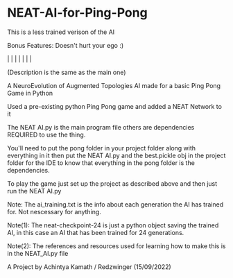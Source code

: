 # NEAT-AI-for-Ping-Pong

This is a less trained verison of the AI

Bonus Features: Doesn't hurt your ego :)

|
|
|
|
|
|
|

(Description is the same as the main one)

A NeuroEvolution of Augmented Topologies AI made for a basic Ping Pong Game in Python

Used a pre-existing python Ping Pong game and added a NEAT Network to it

The NEAT AI.py is the main program file others are dependencies REQUIRED to use the thing.

You'll need to put the pong folder in your project folder along with everything in it then put the NEAT AI.py and the best.pickle obj in the project folder for the IDE to know that everything in the pong folder is the dependencies.

To play the game just set up the project as described above and then just run the NEAT AI.py

Note: The ai_training.txt is the info about each generation the AI has trained for. Not nescessary for anything.

Note(1): The neat-checkpoint-24 is just a python object saving the trained AI, in this case an AI that has been trained for 24 generations.

Note(2): The references and resources used for learning how to make this is in the NEAT_AI.py file

A Project by Achintya Kamath / Redzwinger (15/09/2022)

